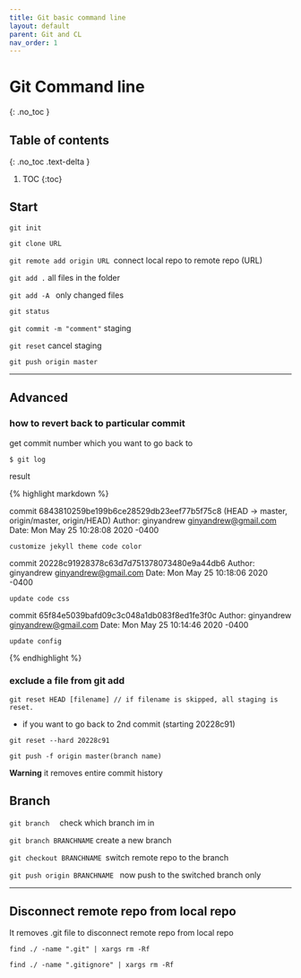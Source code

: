 ```yaml
---
title: Git basic command line
layout: default
parent: Git and CL
nav_order: 1
---
```


# Git Command line
{: .no_toc }

## Table of contents
{: .no_toc .text-delta }

1. TOC
{:toc}

## **Start**

`git init`

`git clone URL `

`git remote add origin URL `connect local repo to remote repo (URL)

`git add .` all files in the folder

`git add -A ` only changed files

`git status  `

`git commit -m "comment"`  staging 

`git reset`  cancel staging 

`git push origin master` 


---

## **Advanced**
### how to revert back to particular commit 

get commit number which you want to go back to 

```
$ git log
```

result

{% highlight markdown %}

commit 6843810259be199b6ce28529db23eef77b5f75c8 (HEAD -> master, origin/master, origin/HEAD)
Author: ginyandrew <ginyandrew@gmail.com>
Date:   Mon May 25 10:28:08 2020 -0400

    customize jekyll theme code color

commit 20228c91928378c63d7d751378073480e9a44db6
Author: ginyandrew <ginyandrew@gmail.com>
Date:   Mon May 25 10:18:06 2020 -0400

    update code css

commit 65f84e5039bafd09c3c048a1db083f8ed1fe3f0c
Author: ginyandrew <ginyandrew@gmail.com>
Date:   Mon May 25 10:14:46 2020 -0400

    update config
{% endhighlight %}


### exclude a file from git add 

```
git reset HEAD [filename] // if filename is skipped, all staging is reset.
```

* if you want to go back to 2nd commit (starting 20228c91)

```
git reset --hard 20228c91 

git push -f origin master(branch name)
```

**Warning** it removes entire commit history 

## **Branch**

`git branch  ` check which branch im in

`git branch BRANCHNAME`  create a new branch 

`git checkout BRANCHNAME `switch remote repo to the branch

`git push origin BRANCHNAME ` now push to the switched branch only

---

## **Disconnect remote repo from local repo**

It removes .git file to disconnect remote repo from local repo


```
find ./ -name ".git" | xargs rm -Rf

find ./ -name ".gitignore" | xargs rm -Rf
```
